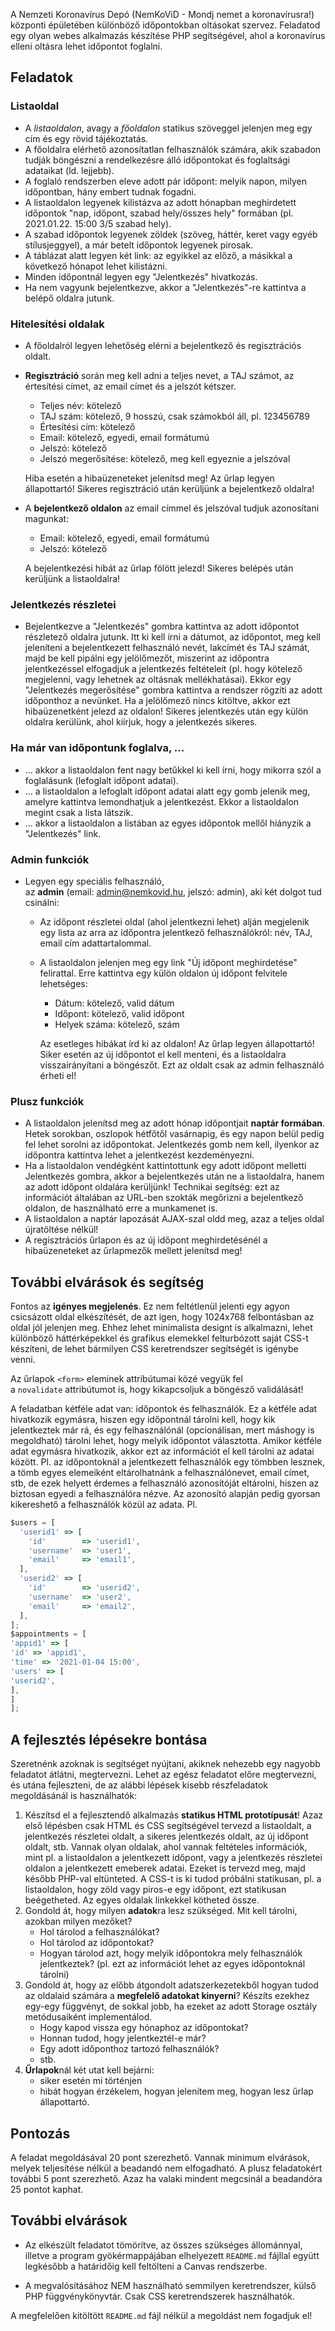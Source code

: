 A Nemzeti Koronavírus Depó (NemKoViD - Mondj nemet a koronavírusra!) központi épületében különböző időpontokban oltásokat szervez. Feladatod egy olyan webes alkalmazás készítése PHP segítségével, ahol a koronavírus elleni oltásra lehet időpontot foglalni.

## Feladatok

### Listaoldal

- A *listaoldalon*, avagy a *főoldalon* statikus szöveggel jelenjen meg egy cím és egy rövid tájékoztatás.
- A főoldalra elérhető azonosítatlan felhasználók számára, akik szabadon tudják böngészni a rendelkezésre álló időpontokat és foglaltsági adataikat (ld. lejjebb).
- A foglaló rendszerben eleve adott pár időpont: melyik napon, milyen időpontban, hány embert tudnak fogadni.
- A listaoldalon legyenek kilistázva az adott hónapban meghirdetett időpontok "nap, időpont, szabad hely/összes hely" formában (pl. 2021.01.22. 15:00 3/5 szabad hely).
- A szabad időpontok legyenek zöldek (szöveg, háttér, keret vagy egyéb stílusjeggyel), a már betelt időpontok legyenek pirosak.
- A táblázat alatt legyen két link: az egyikkel az előző, a másikkal a következő hónapot lehet kilistázni.
- Minden időpontnál legyen egy "Jelentkezés" hivatkozás.
- Ha nem vagyunk bejelentkezve, akkor a "Jelentkezés"-re kattintva a belépő oldalra jutunk.

### Hitelesítési oldalak

- A főoldalról legyen lehetőség elérni a bejelentkező és regisztrációs oldalt.

- **Regisztráció** során meg kell adni a teljes nevet, a TAJ számot, az értesítési címet, az email címet és a jelszót kétszer.

  - Teljes név: kötelező
  - TAJ szám: kötelező, 9 hosszú, csak számokból áll, pl. 123456789
  - Értesítési cím: kötelező
  - Email: kötelező, egyedi, email formátumú
  - Jelszó: kötelező
  - Jelszó megerősítése: kötelező, meg kell egyeznie a jelszóval

  Hiba esetén a hibaüzeneteket jelenítsd meg! Az űrlap legyen állapottartó! Sikeres regisztráció után kerüljünk a bejelentkező oldalra!

- A **bejelentkező oldalon** az email címmel és jelszóval tudjuk azonosítani magunkat:

  - Email: kötelező, egyedi, email formátumú
  - Jelszó: kötelező

  A bejelentkezési hibát az űrlap fölött jelezd! Sikeres belépés után kerüljünk a listaoldalra!

### Jelentkezés részletei

- Bejelentkezve a "Jelentkezés" gombra kattintva az adott időpontot részletező oldalra jutunk. Itt ki kell írni a dátumot, az időpontot, meg kell jeleníteni a bejelentkezett felhasználó nevét, lakcímét és TAJ számát, majd be kell pipálni egy jelölőmezőt, miszerint az időpontra jelentkezéssel elfogadjuk a jelentkezés feltételeit (pl. hogy kötelező megjelenni, vagy lehetnek az oltásnak mellékhatásai). Ekkor egy "Jelentkezés megerősítése" gombra kattintva a rendszer rögzíti az adott időponthoz a nevünket. Ha a jelölőmező nincs kitöltve, akkor ezt hibaüzenetként jelezd az oldalon! Sikeres jelentkezés után egy külön oldalra kerülünk, ahol kiírjuk, hogy a jelentkezés sikeres.

### Ha már van időpontunk foglalva, ...

- ... akkor a listaoldalon fent nagy betűkkel ki kell írni, hogy mikorra szól a foglalásunk (lefoglalt időpont adatai).
- ... a listaoldalon a lefoglalt időpont adatai alatt egy gomb jelenik meg, amelyre kattintva lemondhatjuk a jelentkezést. Ekkor a listaoldalon megint csak a lista látszik.
- ... akkor a listaoldalon a listában az egyes időpontok mellől hiányzik a "Jelentkezés" link.

### Admin funkciók

- Legyen egy speciális felhasználó, az **admin** (email: <admin@nemkovid.hu>, jelszó: admin), aki két dolgot tud csinálni:

  - Az időpont részletei oldal (ahol jelentkezni lehet) alján megjelenik egy lista az arra az időpontra jelentkező felhasználókról: név, TAJ, email cím adattartalommal.

  - A listaoldalon jelenjen meg egy link "Új időpont meghirdetése" felirattal. Erre kattintva egy külön oldalon új időpont felvitele lehetséges:

    - Dátum: kötelező, valid dátum
    - Időpont: kötelező, valid időpont
    - Helyek száma: kötelező, szám

    Az esetleges hibákat írd ki az oldalon! Az űrlap legyen állapottartó! Siker esetén az új időpontot el kell menteni, és a listaoldalra visszairányítani a böngészőt. Ezt az oldalt csak az admin felhasználó érheti el!

### Plusz funkciók

- A listaoldalon jelenítsd meg az adott hónap időpontjait **naptár formában**. Hetek sorokban, oszlopok hétfőtől vasárnapig, és egy napon belül pedig fel lehet sorolni az időpontokat. Jelentkezés gomb nem kell, ilyenkor az időpontra kattintva lehet a jelentkezést kezdeményezni.
- Ha a listaoldalon vendégként kattintottunk egy adott időpont melletti Jelentkezés gombra, akkor a bejelentkezés után ne a listaoldalra, hanem az adott időpont oldalára kerüljünk! Technikai segítség: ezt az információt általában az URL-ben szokták megőrizni a bejelentkező oldalon, de használható erre a munkamenet is.
- A listaoldalon a naptár lapozását AJAX-szal oldd meg, azaz a teljes oldal újratöltése nélkül!
- A regisztrációs űrlapon és az új időpont meghirdetésénél a hibaüzeneteket az űrlapmezők mellett jelenítsd meg!

## További elvárások és segítség

Fontos az **igényes megjelenés**. Ez nem feltétlenül jelenti egy agyon csicsázott oldal elkészítését, de azt igen, hogy 1024x768 felbontásban az oldal jól jelenjen meg. Ehhez lehet minimalista designt is alkalmazni, lehet különböző háttérképekkel és grafikus elemekkel felturbózott saját CSS-t készíteni, de lehet bármilyen CSS keretrendszer segítségét is igénybe venni.

Az űrlapok `<form>` eleminek attribútumai közé vegyük fel a `novalidate` attribútumot is, hogy kikapcsoljuk a böngésző validálását!

<form action="" novalidate>
</form>

A feladatban kétféle adat van: időpontok és felhasználók. Ez a kétféle adat hivatkozik egymásra, hiszen egy időpontnál tárolni kell, hogy kik jelentkeztek már rá, és egy felhasználónál (opcionálisan, mert máshogy is megoldható) tárolni lehet, hogy melyik időpontot választotta. Amikor kétféle adat egymásra hivatkozik, akkor ezt az információt el kell tárolni az adatai között. Pl. az időpontoknál a jelentkezett felhasználók egy tömbben lesznek, a tömb egyes elemeiként eltárolhatnánk a felhasználónevet, email címet, stb, de ezek helyett érdemes a felhasználó azonosítóját eltárolni, hiszen az biztosan egyedi a felhasználóra nézve. Az azonosító alapján pedig gyorsan kikereshető a felhasználók közül az adata. Pl.

```javascript
$users = [
  'userid1' => [
    'id'        => 'userid1',
    'username'  => 'user1',
    'email'     => 'email1',
  ],
  'userid2' => [
    'id'        => 'userid2',
    'username'  => 'user2',
    'email'     => 'email2',
  ],
];
$appointments = [
'appid1' => [
'id' => 'appid1',
'time' => '2021-01-04 15:00',
'users' => [
'userid2',
],
]
];
```

## A fejlesztés lépésekre bontása

Szeretnénk azoknak is segítséget nyújtani, akiknek nehezebb egy nagyobb feladatot átlátni, megtervezni. Lehet az egész feladatot előre megtervezni, és utána fejleszteni, de az alábbi lépések kisebb részfeladatok megoldásánál is használhatók:

1.  Készítsd el a fejlesztendő alkalmazás **statikus HTML prototípusát**! Azaz első lépésben csak HTML és CSS segítségével tervezd a listaoldalt, a jelentkezés részletei oldalt, a sikeres jelentkezés oldalt, az új időpont oldalt, stb. Vannak olyan oldalak, ahol vannak feltételes információk, mint pl. a listaoldalon a jelentkezett időpont, vagy a jelentkezés részletei oldalon a jelentkezett emeberek adatai. Ezeket is tervezd meg, majd később PHP-val eltünteted. A CSS-t is ki tudod próbálni statikusan, pl. a listaoldalon, hogy zöld vagy piros-e egy időpont, ezt statikusan beégetheted. Az egyes oldalak linkekkel kötheted össze.
2.  Gondold át, hogy milyen **adatok**ra lesz szükséged. Mit kell tárolni, azokban milyen mezőket?
    - Hol tárolod a felhasználókat?
    - Hol tárolod az időpontokat?
    - Hogyan tárolod azt, hogy melyik időpontokra mely felhasználók jelentkeztek? (pl. ezt az információt lehet az egyes időpontoknál tárolni)
3.  Gondold át, hogy az előbb átgondolt adatszerkezetekből hogyan tudod az oldalaid számára a **megfelelő adatokat kinyerni**? Készíts ezekhez egy-egy függvényt, de sokkal jobb, ha ezeket az adott Storage osztály metódusaiként implementálod.
    - Hogy kapod vissza egy hónaphoz az időpontokat?
    - Honnan tudod, hogy jelentkeztél-e már?
    - Egy adott időponthoz tartozó felhasználók?
    - stb.
4.  **Űrlapok**nál két utat kell bejárni:
    - siker esetén mi történjen
    - hibát hogyan érzékelem, hogyan jelenítem meg, hogyan lesz űrlap állapottartó.

## Pontozás

A feladat megoldásával 20 pont szerezhető. Vannak minimum elvárások, melyek teljesítése nélkül a beadandó nem elfogadható. A plusz feladatokért további 5 pont szerezhető. Azaz ha valaki mindent megcsinál a beadandóra 25 pontot kaphat.

## További elvárások

- Az elkészült feladatot tömörítve, az összes szükséges állománnyal, illetve a program gyökérmappájában elhelyezett `README.md` fájllal együtt legkésőbb a határidőig kell feltölteni a Canvas rendszerbe.

- A megvalósításához NEM használható semmilyen keretrendszer, külső PHP függvénykönyvtár. Csak CSS keretrendszerek használhatók.

A megfelelően kitöltött `README.md` fájl nélkül a megoldást nem fogadjuk el!
